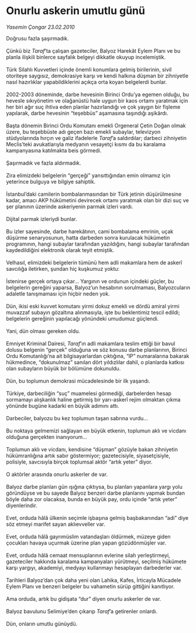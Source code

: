 # Onurlu askerin umutlu günü

*Yasemin Çongar 23.02.2010*

<div class="taraf_structure_2col_1zq">
<div class="margen_n">



 <p>Doğrusu fazla şaşırmadık. <br/><br/>Çünkü biz <i>Taraf</i>’ta çalışan gazeteciler, Balyoz Harekât Eylem Planı ve bu planla ilişkili binlerce sayfalık belgeyi dikkatle okuyup incelemiştik. <br/><br/>Türk Silahlı Kuvvetleri içinde önemli konumlara gelmiş birilerinin, sivil otoriteye saygısız, demokrasiye karşı ve kendi halkına düşman bir zihniyetle nasıl hazırlıklar yapabildiklerini açıkça orta koyan belgelerdi bunlar. <br/><br/>2002-2003 döneminde, darbe hevesinin Birinci Ordu’ya egemen olduğu, bu hevesle sıkıyönetim ve olağanüstü hale uygun bir kaos ortamı yaratmak için her biri ağır suç ihtiva eden planlar hazırlandığı ve çok yaygın bir fişleme yapılarak, darbe hevesinin “teşebbüs” aşamasına taşındığı aşikârdı. <br/><br/>Başta dönemin Birinci Ordu Komutanı emekli Orgeneral Çetin Doğan olmak üzere, bu teşebbüste adı geçen bazı emekli subaylar, televizyon stüdyolarında hırçın ve galiz ifadelerle <i>Taraf</i>’a saldırdılar; darbeci zihniyetin Meclis’teki avukatlarıyla medyanın vesayetçi kısmı da bu karalama kampanyasına katılmakta beis görmedi. <br/><br/>Şaşırmadık ve fazla aldırmadık. <br/><br/>Zira elimizdeki belgelerin “gerçeği” yansıttığından emin olmamız için yeterince bulguya ve bilgiye sahiptik. <br/><br/>İstanbul’daki camilerin bombalanmasından bir Türk jetinin düşürülmesine kadar, amacı AKP hükümetini devirecek ortamı yaratmak olan bir dizi suç ve şer planının üzerinde askeriyenin parmak izleri vardı. <br/><br/>Dijital parmak izleriydi bunlar. <br/><br/>Bu izler sayesinde, darbe harekâtının, cami bombalama emrinin, uçak düşürme senaryosunun, hatta darbeden sonra kurulacak hükümetin programının, hangi subaylar tarafından yazıldığını, hangi subaylar tarafından kaydedildiğini elektronik olarak teyit etmiştik. <br/><br/>Velhasıl, elimizdeki belgelerin tümünü hem adli makamlara hem de askerî savcılığa iletirken, şundan hiç kuşkumuz yoktu: <br/><br/>İstenirse gerçek ortaya çıkar... Yargının ve ordunun içindeki güçler, bu belgelerin gereğini yaparsa, Balyoz’un hesabının sorulmaması, Balyozcuların adaletle tanışmaması için hiçbir neden yok. <br/><br/>Dün, ikisi eski kuvvet komutanı yirmi dokuz emekli ve dördü amiral yirmi muvazzaf subayın gözaltına alınmasıyla, işte bu beklentimiz tescil edildi; belgelerin gereğinin yapılacağı yönündeki umudumuz güçlendi. <br/><br/>Yani, dün olması gereken oldu. <br/><br/>Emniyet Kriminal Dairesi, <i>Taraf</i>’ın adli makamlara teslim ettiği bir bavul dolusu belgenin “gerçek” olduğuna ve söz konusu darbe planlarının, Birinci Ordu Komutanlığı’na ait bilgisayarlardan çıktığına, “IP” numaralarına bakarak hükmedince, “dokunulmaz” sanılan dört yıldızlılar dahil, o planlarda katkısı olan subayların büyük bir bölümüne dokunuldu. <br/><br/>Dün, bu toplumun demokrasi mücadelesinde bir ilk yaşandı. <br/><br/>Türkiye, darbeciliğin “suç” muamelesi görmediği, darbelerden hesap sormamayı alışkanlık haline getirmiş bir yarı-askerî rejim olmaktan çıkma yönünde bugüne kadarki en büyük adımını attı. <br/><br/>Darbeciler, balyozu bu kez toplumun taşan sabrına vurdu... <br/><br/>Bu noktaya gelmemizi sağlayan en büyük etkenin, toplumun aklı ve vicdanı olduğuna gerçekten inanıyorum... <br/><br/>Toplumun aklı ve vicdanı, kendisine “düşman” gözüyle bakan zihniyetin hükümranlığına artık sabır göstermiyor; gazetecisiyle, siyasetçisiyle, polisiyle, savcısıyla birçok toplumsal aktör “artık yeter” diyor. <br/><br/>O aktörler arasında onurlu askerler de var. <br/><br/>Balyoz darbe planları gün ışığına çıktıysa, bu planları yapanlara yargı yolu göründüyse ve bu sayede Balyoz benzeri darbe planlarını yapmak bundan böyle daha zor olacaksa, bunda en büyük pay, ordu içinde “artık yeter” diyenlerindir. <br/><br/>Evet, orduda hâlâ ülkenin seçimle işbaşına gelmiş başbakanından “adi” diye söz etmeyi marifet sayan aklıevveller var. <br/><br/>Evet, orduda hâlâ gayrımüslim vatandaşları öldürmek, müzeye giden çocukları havaya uçurmak üzerine plan yapan gözüdönmüşler var. <br/><br/>Evet, orduda hâlâ cemaat mensuplarının evlerine silah yerleştirmeyi, gazeteciler hakkında karalama kampanyaları yürütmeyi, seçilmiş hükümete karşı yargıyı, akademiyi, medyayı kullanmayı hesaplayan darbederler var. <br/><br/>Tarihleri Balyoz’dan çok daha yeni olan Lahika, Kafes, İrticayla Mücadele Eylem Planı ve benzeri belgeler bu vahametin sürüp gittiğini kanıtlıyor. <br/><br/>Ama orduda, artık bu gidişata “dur” diyen onurlu askerler de var. <br/><br/>Balyoz bavulunu Selimiye’den çıkarıp <i>Taraf</i>’a getirenler onlardı. <br/><br/>Dün, onların umutlu günüydü.</p>
<br/>
<br/>
<br/>



<br/>


<div id="taraf_not">
</div>

</div>


</div>

